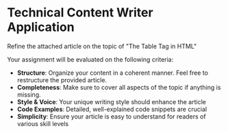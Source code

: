 # Technical Content Writer Application

Refine the attached article on the topic of "The Table Tag in HTML"

Your assignment will be evaluated on the following criteria:

- **Structure**: Organize your content in a coherent manner. Feel free to restructure the provided article.
- **Completeness**: Make sure to cover all aspects of the topic if anything is missing.
- **Style & Voice**: Your unique writing style should enhance the article
- **Code Examples**: Detailed, well-explained code snippets are crucial
- **Simplicity**: Ensure your article is easy to understand for readers of various skill levels
